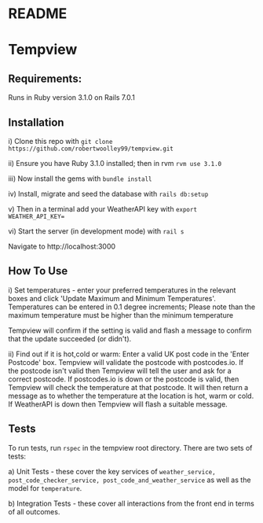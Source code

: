# README

# Tempview

## Requirements:
Runs in Ruby version 3.1.0 on Rails 7.0.1
## Installation

i) Clone this repo with `git clone https://github.com/robertwoolley99/tempview.git`

ii) Ensure you have Ruby 3.1.0 installed; then in rvm `rvm use 3.1.0`

iii) Now install the gems with `bundle install`

iv) Install, migrate and seed the database with `rails db:setup`

v) Then in a terminal add your WeatherAPI key with `export WEATHER_API_KEY=`

vi) Start the server (in development mode) with `rail s` 

Navigate to http://localhost:3000

## How To Use

i) Set temperatures - enter your preferred temperatures in the relevant boxes and click 'Update Maximum and Minimum Temperatures'. Temperatures can be entered in 0.1 degree increments; Please note than the maximum temperature must be higher than the minimum temperature

Tempview will confirm if the setting is valid and flash a message to confirm that the update succeeded (or didn't).

ii) Find out if it is hot,cold or warm: Enter a valid UK post code in the 'Enter Postcode' box.  Tempview will validate the postcode with postcodes.io.
If the postcode isn't valid then Tempview will tell the user and ask for a correct postcode.  If postcodes.io is down or the postcode is valid, then Tempview will check the temperature at that postcode. It will then return a message as to whether the temperature at the location is hot, warm or cold. If WeatherAPI is down then Tempview will flash a suitable message.


## Tests
To run tests, run `rspec` in the tempview root directory.  There are two sets of tests:

a) Unit Tests - these cover the key services of `weather_service, post_code_checker_service, post_code_and_weather_service` as well as the model for `temperature`.

b) Integration Tests - these cover all interactions from the front end in terms of all outcomes.
